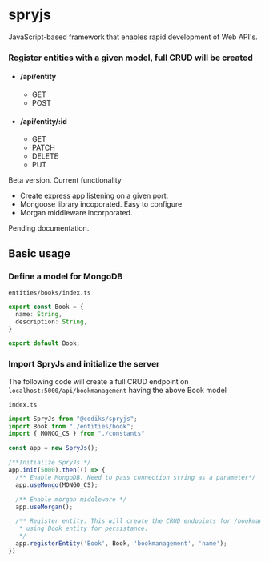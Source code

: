 # spryjs
JavaScript-based framework that enables rapid development of Web API's.

### Register entities with a given model, full CRUD will be created
  * #### /api/entity   
    * GET 
    * POST
  * #### /api/entity/:id   
    * GET
    * PATCH
    * DELETE
    * PUT

Beta version. Current functionality
* Create express app listening on a given port.
* Mongoose library incoporated. Easy to configure
* Morgan middleware incorporated. 


Pending documentation.

## Basic usage

### Define a model for MongoDB
`entities/books/index.ts`
```typescript
export const Book = {
  name: String,
  description: String,
}

export default Book;
```
### Import SpryJs and initialize the server

The following code will create a full CRUD endpoint on `localhost:5000/api/bookmanagement` having the above Book model

`index.ts`
```typescript
import SpryJs from "@codiks/spryjs";
import Book from "./entities/book";
import { MONGO_CS } from "./constants"

const app = new SpryJs();

/**Initialize SpryJs */
app.init(5000).then(() => {
  /** Enable MongoDB. Need to pass connection string as a parameter*/
  app.useMongo(MONGO_CS);

  /** Enable morgan middleware */
  app.useMorgan();

  /** Register entity. This will create the CRUD endpoints for /bookmanagement 
   * using Book entity for persistance.
   */
  app.registerEntity('Book', Book, 'bookmanagement', 'name');
})
```
